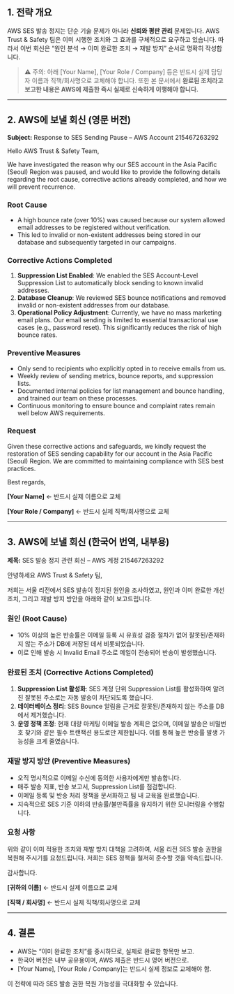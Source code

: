 ## 1. 전략 개요

AWS SES 발송 정지는 단순 기술 문제가 아니라 **신뢰와 평판 관리** 문제입니다. AWS Trust & Safety 팀은 이미 시행한 조치와 그 효과를 구체적으로 요구하고 있습니다. 따라서 이번 회신은 “원인 분석 → 이미 완료한 조치 → 재발 방지” 순서로 명확히 작성합니다.

> ⚠️ 주의: 아래 [Your Name], [Your Role / Company] 등은 반드시 실제 담당자 이름과 직책/회사명으로 교체해야 합니다. 또한 본 문서에서 **완료된 조치라고 보고한 내용은 AWS에 제출한 즉시 실제로 신속하게 이행해야 합니다.**

---

## 2. AWS에 보낼 회신 (영문 버전)

**Subject:** Response to SES Sending Pause – AWS Account 215467263292

Hello AWS Trust & Safety Team,

We have investigated the reason why our SES account in the Asia Pacific (Seoul) Region was paused, and would like to provide the following details regarding the root cause, corrective actions already completed, and how we will prevent recurrence.

### Root Cause

- A high bounce rate (over 10%) was caused because our system allowed email addresses to be registered without verification.
- This led to invalid or non-existent addresses being stored in our database and subsequently targeted in our campaigns.

### Corrective Actions Completed

1. **Suppression List Enabled**: We enabled the SES Account-Level Suppression List to automatically block sending to known invalid addresses.
2. **Database Cleanup**: We reviewed SES bounce notifications and removed invalid or non-existent addresses from our database.
3. **Operational Policy Adjustment**: Currently, we have no mass marketing email plans. Our email sending is limited to essential transactional use cases (e.g., password reset). This significantly reduces the risk of high bounce rates.

### Preventive Measures

- Only send to recipients who explicitly opted in to receive emails from us.
- Weekly review of sending metrics, bounce reports, and suppression lists.
- Documented internal policies for list management and bounce handling, and trained our team on these processes.
- Continuous monitoring to ensure bounce and complaint rates remain well below AWS requirements.

### Request

Given these corrective actions and safeguards, we kindly request the restoration of SES sending capability for our account in the Asia Pacific (Seoul) Region. We are committed to maintaining compliance with SES best practices.

Best regards,

**[Your Name]** ← 반드시 실제 이름으로 교체

**[Your Role / Company]** ← 반드시 실제 직책/회사명으로 교체

---

## 3. AWS에 보낼 회신 (한국어 번역, 내부용)

**제목:** SES 발송 정지 관련 회신 – AWS 계정 215467263292

안녕하세요 AWS Trust & Safety 팀,

저희는 서울 리전에서 SES 발송이 정지된 원인을 조사하였고, 원인과 이미 완료한 개선 조치, 그리고 재발 방지 방안을 아래와 같이 보고드립니다.

### 원인 (Root Cause)

- 10% 이상의 높은 반송률은 이메일 등록 시 유효성 검증 절차가 없어 잘못된/존재하지 않는 주소가 DB에 저장된 데서 비롯되었습니다.
- 이로 인해 발송 시 Invalid Email 주소로 메일이 전송되어 반송이 발생했습니다.

### 완료된 조치 (Corrective Actions Completed)

1. **Suppression List 활성화**: SES 계정 단위 Suppression List를 활성화하여 알려진 잘못된 주소로는 자동 발송이 차단되도록 했습니다.
2. **데이터베이스 정리**: SES Bounce 알림을 근거로 잘못된/존재하지 않는 주소를 DB에서 제거했습니다.
3. **운영 정책 조정**: 현재 대량 마케팅 이메일 발송 계획은 없으며, 이메일 발송은 비밀번호 찾기와 같은 필수 트랜잭션 용도로만 제한됩니다. 이를 통해 높은 반송률 발생 가능성을 크게 줄였습니다.

### 재발 방지 방안 (Preventive Measures)

- 오직 명시적으로 이메일 수신에 동의한 사용자에게만 발송합니다.
- 매주 발송 지표, 반송 보고서, Suppression List를 점검합니다.
- 이메일 등록 및 반송 처리 정책을 문서화하고 팀 내 교육을 완료했습니다.
- 지속적으로 SES 기준 이하의 반송률/불만족률을 유지하기 위한 모니터링을 수행합니다.

### 요청 사항

위와 같이 이미 적용한 조치와 재발 방지 대책을 고려하여, 서울 리전 SES 발송 권한을 복원해 주시기를 요청드립니다. 저희는 SES 정책을 철저히 준수할 것을 약속드립니다.

감사합니다.

**[귀하의 이름]** ← 반드시 실제 이름으로 교체

**[직책 / 회사명]** ← 반드시 실제 직책/회사명으로 교체

---

## 4. 결론

- AWS는 “이미 완료한 조치”를 중시하므로, 실제로 완료한 항목만 보고.
- 한국어 버전은 내부 공유용이며, AWS 제출은 반드시 영어 버전으로.
- [Your Name], [Your Role / Company]는 반드시 실제 정보로 교체해야 함.

이 전략에 따라 SES 발송 권한 복원 가능성을 극대화할 수 있습니다.
